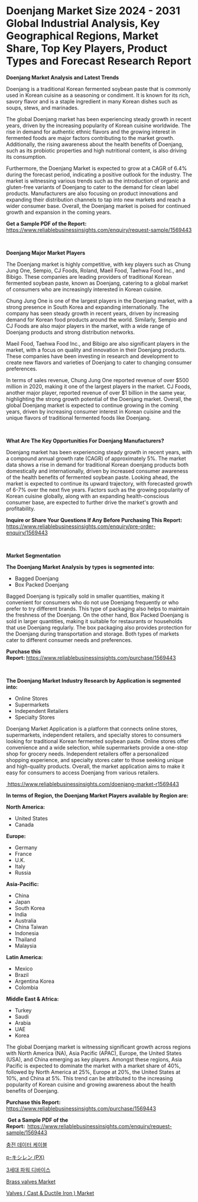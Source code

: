 <p><h1>Doenjang Market Size 2024 - 2031 Global Industrial Analysis, Key Geographical Regions, Market Share, Top Key Players, Product Types and Forecast Research Report</h1></p><p><strong>Doenjang Market Analysis and Latest Trends</strong></p>
<p><p>Doenjang is a traditional Korean fermented soybean paste that is commonly used in Korean cuisine as a seasoning or condiment. It is known for its rich, savory flavor and is a staple ingredient in many Korean dishes such as soups, stews, and marinades.</p><p>The global Doenjang market has been experiencing steady growth in recent years, driven by the increasing popularity of Korean cuisine worldwide. The rise in demand for authentic ethnic flavors and the growing interest in fermented foods are major factors contributing to the market growth. Additionally, the rising awareness about the health benefits of Doenjang, such as its probiotic properties and high nutritional content, is also driving its consumption.</p><p>Furthermore, the Doenjang Market is expected to grow at a CAGR of 6.4% during the forecast period, indicating a positive outlook for the industry. The market is witnessing various trends such as the introduction of organic and gluten-free variants of Doenjang to cater to the demand for clean label products. Manufacturers are also focusing on product innovations and expanding their distribution channels to tap into new markets and reach a wider consumer base. Overall, the Doenjang market is poised for continued growth and expansion in the coming years.</p></p>
<p><strong>Get a Sample PDF of the Report:&nbsp;</strong> <a href="https://www.reliablebusinessinsights.com/enquiry/request-sample/1569443">https://www.reliablebusinessinsights.com/enquiry/request-sample/1569443</a></p>
<p>&nbsp;</p>
<p><strong>Doenjang Major Market Players</strong></p>
<p><p>The Doenjang market is highly competitive, with key players such as Chung Jung One, Sempio, CJ Foods, Roland, Maeil Food, Taehwa Food Inc., and Bibigo. These companies are leading providers of traditional Korean fermented soybean paste, known as Doenjang, catering to a global market of consumers who are increasingly interested in Korean cuisine.</p><p>Chung Jung One is one of the largest players in the Doenjang market, with a strong presence in South Korea and expanding internationally. The company has seen steady growth in recent years, driven by increasing demand for Korean food products around the world. Similarly, Sempio and CJ Foods are also major players in the market, with a wide range of Doenjang products and strong distribution networks.</p><p>Maeil Food, Taehwa Food Inc., and Bibigo are also significant players in the market, with a focus on quality and innovation in their Doenjang products. These companies have been investing in research and development to create new flavors and varieties of Doenjang to cater to changing consumer preferences.</p><p>In terms of sales revenue, Chung Jung One reported revenue of over $500 million in 2020, making it one of the largest players in the market. CJ Foods, another major player, reported revenue of over $1 billion in the same year, highlighting the strong growth potential of the Doenjang market. Overall, the global Doenjang market is expected to continue growing in the coming years, driven by increasing consumer interest in Korean cuisine and the unique flavors of traditional fermented foods like Doenjang.</p></p>
<p>&nbsp;</p>
<p><strong>What Are The Key Opportunities For Doenjang Manufacturers?</strong></p>
<p><p>Doenjang market has been experiencing steady growth in recent years, with a compound annual growth rate (CAGR) of approximately 5%. The market data shows a rise in demand for traditional Korean doenjang products both domestically and internationally, driven by increased consumer awareness of the health benefits of fermented soybean paste. Looking ahead, the market is expected to continue its upward trajectory, with forecasted growth of 6-7% over the next five years. Factors such as the growing popularity of Korean cuisine globally, along with an expanding health-conscious consumer base, are expected to further drive the market's growth and profitability.</p></p>
<p><strong>Inquire or Share Your Questions If Any Before Purchasing This Report:</strong> <a href="https://www.reliablebusinessinsights.com/enquiry/pre-order-enquiry/1569443">https://www.reliablebusinessinsights.com/enquiry/pre-order-enquiry/1569443</a></p>
<p>&nbsp;</p>
<p><strong>Market Segmentation</strong></p>
<p><strong>The Doenjang Market Analysis by types is segmented into:</strong></p>
<p><ul><li>Bagged Doenjang</li><li>Box Packed Doenjang</li></ul></p>
<p><p>Bagged Doenjang is typically sold in smaller quantities, making it convenient for consumers who do not use Doenjang frequently or who prefer to try different brands. This type of packaging also helps to maintain the freshness of the Doenjang. On the other hand, Box Packed Doenjang is sold in larger quantities, making it suitable for restaurants or households that use Doenjang regularly. The box packaging also provides protection for the Doenjang during transportation and storage. Both types of markets cater to different consumer needs and preferences.</p></p>
<p><strong>Purchase this Report:&nbsp;</strong><a href="https://www.reliablebusinessinsights.com/purchase/1569443">https://www.reliablebusinessinsights.com/purchase/1569443</a></p>
<p>&nbsp;</p>
<p><strong>The Doenjang Market Industry Research by Application is segmented into:</strong></p>
<p><ul><li>Online Stores</li><li>Supermarkets</li><li>Independent Retailers</li><li>Specialty Stores</li></ul></p>
<p><p>Doenjang Market Application is a platform that connects online stores, supermarkets, independent retailers, and specialty stores to consumers looking for traditional Korean fermented soybean paste. Online stores offer convenience and a wide selection, while supermarkets provide a one-stop shop for grocery needs. Independent retailers offer a personalized shopping experience, and specialty stores cater to those seeking unique and high-quality products. Overall, the market application aims to make it easy for consumers to access Doenjang from various retailers.</p></p>
<p><a href="https://www.reliablebusinessinsights.com/doenjang-market-r1569443">&nbsp;https://www.reliablebusinessinsights.com/doenjang-market-r1569443</a></p>
<p><strong>In terms of Region, the Doenjang Market Players available by Region are:</strong></p>
<p>
    <p> <strong> North America: </strong>
        <ul>
            <li>United States</li>
            <li>Canada</li>
        </ul>
        </p> 
    <p> <strong> Europe: </strong>
        <ul>
            <li>Germany</li>
            <li>France</li>
            <li>U.K.</li>
            <li>Italy</li>
            <li>Russia</li>
        </ul>
        </p> 
    <p> <strong> Asia-Pacific: </strong>
        <ul>
            <li>China</li>
            <li>Japan</li>
            <li>South Korea</li>
            <li>India</li>
            <li>Australia</li>
            <li>China Taiwan</li>
            <li>Indonesia</li>
            <li>Thailand</li>
            <li>Malaysia</li>
        </ul>
        </p> 
    <p> <strong> Latin America: </strong>
        <ul>
            <li>Mexico</li>
            <li>Brazil</li>
            <li>Argentina Korea</li>
            <li>Colombia</li>
        </ul>
        </p> 
    <p> <strong> Middle East & Africa: </strong>
        <ul>
            <li>Turkey</li>
            <li>Saudi</li>
            <li>Arabia</li>
            <li>UAE</li>
            <li>Korea</li>
        </ul>
    </p>
    </p>
<p><p>The global Doenjang market is witnessing significant growth across regions with North America (NA), Asia Pacific (APAC), Europe, the United States (USA), and China emerging as key players. Amongst these regions, Asia Pacific is expected to dominate the market with a market share of 40%, followed by North America at 25%, Europe at 20%, the United States at 10%, and China at 5%. This trend can be attributed to the increasing popularity of Korean cuisine and growing awareness about the health benefits of Doenjang.</p></p>
<p><strong>Purchase this Report: </strong><a href="https://www.reliablebusinessinsights.com/purchase/1569443">https://www.reliablebusinessinsights.com/purchase/1569443</a></p>
<p>&nbsp;<strong>Get a Sample PDF of the Report:&nbsp;&nbsp;</strong><a href="https://www.reliablebusinessinsights.com/enquiry/request-sample/1569443">https://www.reliablebusinessinsights.com/enquiry/request-sample/1569443</a></p>
<p><strong></strong></p>
<p><p><a href="https://github.com/JeromeRtyau89966/Market-Research-Report-List-2/blob/main/5759295103179.md">충전 데이터 케이블</a></p><p><a href="https://github.com/WhitneyMurphy1982/Market-Research-Report-List-1/blob/main/5400357108439.md">p-キシレン (PX)</a></p><p><a href="https://github.com/TimmyMann6767/Market-Research-Report-List-2/blob/main/4598501103178.md">3세대 파워 디바이스</a></p><p><a href="https://github.com/redneck06/Market-Research-Report-List-3/blob/main/brass-valves-market.md">Brass valves Market</a></p><p><a href="https://github.com/peachesmcdowel1/Market-Research-Report-List-3/blob/main/valves-cast-ductile-iron-market.md">Valves ( Cast & Ductile Iron ) Market</a></p></p>